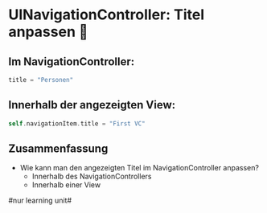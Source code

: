 # UINavigationController: Titel anpassen 🥞

## Im NavigationController:

```swift
title = "Personen"
```

## Innerhalb der angezeigten View:

```swift
self.navigationItem.title = "First VC"
```

## Zusammenfassung
- Wie kann man den angezeigten Titel im NavigationController anpassen?
	- Innerhalb des NavigationControllers
	- Innerhalb einer View


#nur learning unit#
